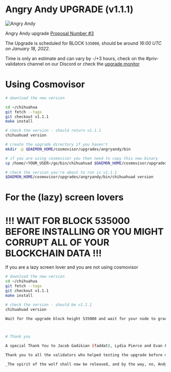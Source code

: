 # Angry Andy UPGRADE (v1.1.1)

![Angry Andy](https://github.com/ChihuahuaChain/mainnet/UPGRADES/angryandy/blob/angryandy/angryandy.jpg?raw=true)


Angry Andy upgrade [Proposal Number #3](https://www.mintscan.io/chihuahua/proposals/3)


The Upgrade is scheduled for BLOCK `535000`, should be around _16:00 UTC on January 18, 2022_.

Time is only an estimate and can vary by -/+3 hours, check on the #priv-validators channel on our Discord or check the [upgrade monitor](https://chain-monitor.cros-nest.com/d/Upgrades/upgrades?orgId=1&refresh=1m&var-chain_id=chihuahua-1&var-version=angryandy)

# Using Cosmovisor

```bash
# download the new version

cd ~/chihuahua
git fetch --tags
git checkout v1.1.1
make install

# check the version - should return v1.1.1
chihuahuad version

# create the upgrade directory if you haven't
mkdir -p $DAEMON_HOME/cosmovisor/upgrades/angryandy/bin

# if you are using cosmovisor you then need to copy this new binary
cp /home/<YOUR_USER>/go/bin/chihuahuad $DAEMON_HOME/cosmovisor/upgrades/angryandy/bin

# check the version you're about to run is v1.1.1
$DAEMON_HOME/cosmovisor/upgrades/angryandy/bin/chihuahuad version
```

# For the (lazy) screen lovers
# !!! WAIT FOR BLOCK 535000 BEFORE INSTALLING OR YOU MIGHT CORRUPT ALL OF YOUR BLOCKCHAIN DATA !!!
If you are a lazy screen lover and you are not using cosmovisor

```bash
# download the new version
cd ~/chihuahua
git fetch --tags
git checkout v1.1.1
make install

# check the version - should be v1.1.1
chihuahuad version

Wait for the upgrade block height 535000 and wait for your node to gracefully stop, take some time to backup your data directory then start the node again.



# Thank you

A special Thank You to Jacob Gadikian (faddat), Lydia Pierce and Evan Forbes for all the codebase cleaning, version bumps and the 5% commission enforcing code.

Thank you to all the validators who helped testing the upgrade before mainnet! Thank You! Woof!

_The spirit of the wolf shall now be released, and by the way, no, Andy is not angry with any of you!_
